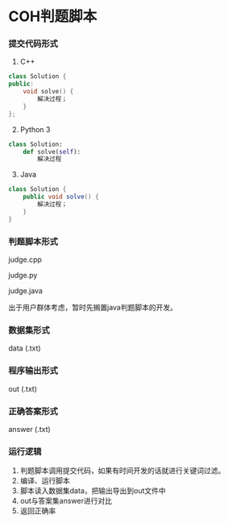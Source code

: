 # COH判题脚本

### 提交代码形式

1. C++
```c++
class Solution {
public:
	void solve() {
		解决过程；
	}
};
```

2. Python 3

```python
class Solution:
	def solve(self):
		解决过程
```

3. Java

```java
class Solution {
	public void solve() {
		解决过程；
	}
}
```



### 判题脚本形式

judge.cpp

judge.py

judge.java

出于用户群体考虑，暂时先搁置java判题脚本的开发。



### 数据集形式

data (.txt)



### 程序输出形式

out (.txt)



### 正确答案形式

answer (.txt)



### 运行逻辑

1. 判题脚本调用提交代码，如果有时间开发的话就进行关键词过滤。
2. 编译、运行脚本
3. 脚本读入数据集data，把输出导出到out文件中
4. out与答案集answer进行对比
5. 返回正确率

